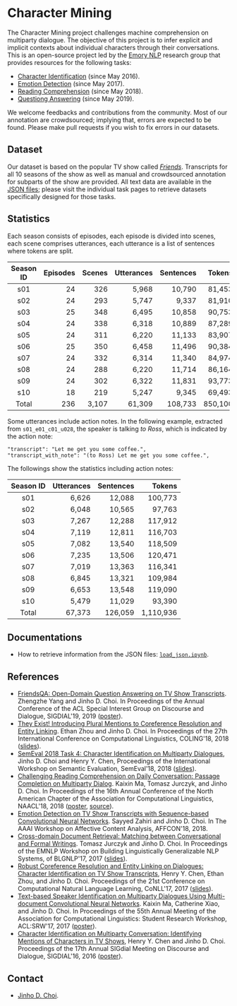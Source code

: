 # Character Mining

The Character Mining project challenges machine comprehension on multiparty dialogue.
The objective of this project is to infer explicit and implicit contexts about individual characters through their conversations.
This is an open-source project led by the [Emory NLP](http://nlp.mathcs.emory.edu) research group that provides resources for the following tasks:

* [Character Identification](../../../character-identification) (since May 2016).
* [Emotion Detection](../../../emotion-detection) (since May 2017).
* [Reading Comprehension](../../../reading-comprehension) (since May 2018).
* [Questiong Answering](../../../question-answering) (since May 2019).

We welcome feedbacks and contributions from the community.
Most of our annotation are crowdsourced; implying that, errors are expected to be found.
Please make pull requests if you wish to fix errors in our datasets.

## Dataset

Our dataset is based on the popular TV show called [*Friends*](https://en.wikipedia.org/wiki/Friends).
Transcripts for all 10 seasons of the show as well as manual and crowdsourced annotation for subparts of the show are provided.
All text data are available in the [JSON files](json); please visit the individual task pages to retrieve datasets specifically designed for those tasks.

## Statistics

Each season consists of episodes, each episode is divided into scenes, each scene comprises utterances, each utterance is a list of sentences where tokens are split.

| Season ID | Episodes | Scenes | Utterances | Sentences |  Tokens | Speakers |
|:---------:|---------:|-------:|-----------:|----------:|--------:|---------:|
|    s01    |       24 |    326 |      5,968 |    10,790 |  81,453 |      107 |
|    s02    |       24 |    293 |      5,747 |     9,337 |  81,910 |      107 |
|    s03    |       25 |    348 |      6,495 |    10,858 |  90,753 |      108 |
|    s04    |       24 |    338 |      6,318 |    10,889 |  87,289 |      100 |
|    s05    |       24 |    311 |      6,220 |    11,133 |  83,907 |      107 |
|    s06    |       25 |    350 |      6,458 |    11,496 |  90,384 |      112 |
|    s07    |       24 |    332 |      6,314 |    11,340 |  84,974 |       94 |
|    s08    |       24 |    288 |      6,220 |    11,714 |  86,164 |      107 |
|    s09    |       24 |    302 |      6,322 |    11,831 |  93,773 |       99 |
|    s10    |       18 |    219 |      5,247 |     9,345 |  69,493 |       78 |
|   Total   |      236 |  3,107 |     61,309 |   108,733 | 850,100 |      700 |

Some utterances include action notes.
In the following example, extracted from `s01_e01_c01_u028`, the speaker is talking *to Ross*, which is indicated by the action note:

```
"transcript": "Let me get you some coffee.",
"transcript_with_note": "(to Ross) Let me get you some coffee.",
```

The followings show the statistics including action notes:

| Season ID | Utterances | Sentences |    Tokens |
|:---------:|-----------:|----------:|----------:|
|    s01    |      6,626 |    12,088 |   100,773 |
|    s02    |      6,048 |    10,565 |    97,763 |
|    s03    |      7,267 |    12,288 |   117,912 |
|    s04    |      7,119 |    12,811 |   116,703 |
|    s05    |      7,082 |    13,540 |   118,509 |
|    s06    |      7,235 |    13,506 |   120,471 |
|    s07    |      7,019 |    13,363 |   116,341 |
|    s08    |      6,845 |    13,321 |   109,984 |
|    s09    |      6,653 |    13,548 |   119,090 |
|    s10    |      5,479 |    11,029 |    93,390 |
|   Total   |     67,373 |   126,059 | 1,110,936 |


## Documentations

* How to retrieve information from the JSON files: [`load_json.ipynb`](doc/load_json.ipynb).

## References

* [FriendsQA: Open-Domain Question Answering on TV Show Transcripts](). Zhengzhe Yang and Jinho D. Choi. In Proceedings of the Annual Conference of the ACL Special Interest Group on Discourse and Dialogue, SIGDIAL'19, 2019 ([poster]()).
* [They Exist! Introducing Plural Mentions to Coreference Resolution and Entity Linking](http://aclweb.org/anthology/C18-1003). Ethan Zhou and Jinho D. Choi. In Proceedings of the 27th International Conference on Computational Linguistics, COLING'18, 2018 ([slides](https://www.slideshare.net/jchoi7s/they-exist-introducing-plural-mentions-to-coreference-resolution-and-entity-linking)).
* [SemEval 2018 Task 4: Character Identification on Multiparty Dialogues](http://aclweb.org/anthology/S18-1007), Jinho D. Choi and Henry Y. Chen, Proceedings of the International Workshop on Semantic Evaluation, SemEval'18, 2018 ([slides](https://www.slideshare.net/jchoi7s/semeval-2018-task-4-character-identification-on-multiparty-dialogues)).  
* [Challenging Reading Comprehension on Daily Conversation: Passage Completion on Multiparty Dialog](http://aclweb.org/anthology/N18-1185). Kaixin Ma, Tomasz Jurczyk, and Jinho D. Choi. In Proceedings of the 16th Annual Conference of the North American Chapter of the Association for Computational Linguistics, NAACL'18, 2018 ([poster](https://www.slideshare.net/jchoi7s/challenging-reading-comprehension-on-daily-conversation-passage-completion-on-multiparty-dialog), [source](https://github.com/Mayer123/Multiparty-Dialog-RC)). 
* [Emotion Detection on TV Show Transcripts with Sequence-based Convolutional Neural Networks](https://arxiv.org/abs/1708.04299). Sayyed Zahiri and Jinho D. Choi. In The AAAI Workshop on Affective Content Analysis, AFFCON'18, 2018.
* [Cross-domain Document Retrieval: Matching between Conversational and Formal Writings](http://www.aclweb.org/anthology/W17-5407). Tomasz Jurczyk and Jinho D. Choi. In Proceedings of the EMNLP Workshop on Building Linguistically Generalizable NLP Systems, of BLGNLP'17, 2017 ([slides](https://www.slideshare.net/jchoi7s/crossdomain-document-retrieval-matching-between-conversational-and-formal-writings)). 
* [Robust Coreference Resolution and Entity Linking on Dialogues: Character Identification on TV Show Transcripts](http://www.aclweb.org/anthology/K17-1023), Henry Y. Chen, Ethan Zhou, and Jinho D. Choi. Proceedings of the 21st Conference on Computational Natural Language Learning, CoNLL'17, 2017 ([slides](https://www.slideshare.net/jchoi7s/robust-coreference-resolution-and-entity-linking-on-dialogues-character-identification-on-tv-show-transcripts)).
* [Text-based Speaker Identification on Multiparty Dialogues Using Multi-document Convolutional Neural Networks](http://aclweb.org/anthology/P17-3009.pdf). Kaixin Ma, Catherine Xiao, and Jinho D. Choi. In Proceedings of the 55th Annual Meeting of the Association for Computational Linguistics: Student Research Workshop, ACL:SRW'17, 2017 ([poster](https://www.slideshare.net/jchoi7s/textbased-speaker-identification-on-multiparty-dialogues-using-multidocument-convolutional-neural-networks)).
* [Character Identification on Multiparty Conversation: Identifying Mentions of Characters in TV Shows](http://www.aclweb.org/anthology/W16-3612), Henry Y. Chen and Jinho D. Choi. Proceedings of the 17th Annual SIGdial Meeting on Discourse and Dialogue, SIGDIAL'16, 2016 ([poster](https://www.slideshare.net/jchoi7s/character-identification-on-multiparty-conversation-identifying-mentions-of-characters-in-tv-shows)).

## Contact

* [Jinho D. Choi](http://www.mathcs.emory.edu/~choi).
